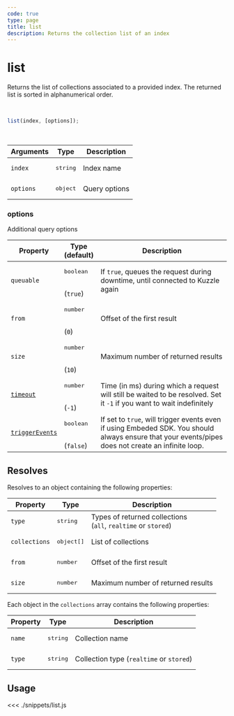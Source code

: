 ```yaml
---
code: true
type: page
title: list
description: Returns the collection list of an index
---
```


# list

Returns the list of collections associated to a provided index.
The returned list is sorted in alphanumerical order.

<br/>

```js
list(index, [options]);
```

<br/>

| Arguments | Type              | Description   |
|-----------|-------------------|---------------|
| `index`   | <pre>string</pre> | Index name    |
| `options` | <pre>object</pre> | Query options |

### options

Additional query options

| Property   | Type<br/>(default)              | Description                                                                  |
|------------|---------------------------------|------------------------------------------------------------------------------|
| `queuable` | <pre>boolean</pre><br/>(`true`) | If `true`, queues the request during downtime, until connected to Kuzzle again |
| `from`     | <pre>number</pre> <br/>(`0`)    | Offset of the first result <DeprecatedBadge version="7.1.4"/>                |
| `size`     | <pre>number</pre> <br/>(`10`)   | Maximum number of returned results <DeprecatedBadge version="7.1.4"/>     |
| [`timeout`](/sdk/7/core-classes/kuzzle/query#timeout) | <pre>number</pre><br/>(`-1`) | Time (in ms) during which a request will still be waited to be resolved. Set it `-1` if you want to wait indefinitely |
| [`triggerEvents`](/sdk/7/core-classes/kuzzle/query#triggerEvents)  | <pre>boolean</pre> <br/>(`false`)| If set to `true`, will trigger events even if using Embeded SDK. You should always ensure that your events/pipes does not create an infinite loop. <SinceBadge version="Kuzzle 2.31.0"/> |

## Resolves

Resolves to an object containing the following properties:

| Property      | Type                | Description                                                        |
|---------------|---------------------|--------------------------------------------------------------------|
| `type`        | <pre>string</pre>   | Types of returned collections <br/>(`all`, `realtime` or `stored`) |
| `collections` | <pre>object[]</pre> | List of collections                                                |
| `from`        | <pre>number</pre>   | Offset of the first result <DeprecatedBadge version="7.1.4"/>                                        |
| `size`        | <pre>number</pre>   | Maximum number of returned results <DeprecatedBadge version="7.1.4"/>                                |

Each object in the `collections` array contains the following properties:

| Property | Type              | Description                              |
|----------|-------------------|------------------------------------------|
| `name`   | <pre>string</pre> | Collection name                          |
| `type`   | <pre>string</pre> | Collection type (`realtime` or `stored`) |

## Usage

<<< ./snippets/list.js

